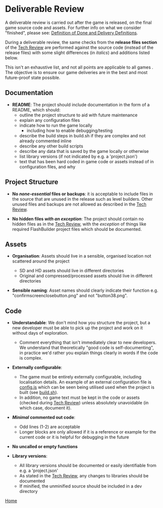 # Deliverable Review

A deliverable review is carried out after the game is released, on the final 
game source code and assets. For further info on what we consider "finished",
 please see: [Definition of Done and Delivery Definitions](definition-of-done.md).

During a deliverable review, the same checks from the **release files 
section** of the [Tech Review](tech-review.md) are performed against the 
source code (instead of the release files) with some slight differences (in 
*italics*) and additions listed below.

This isn't an exhaustive list, and not all points are applicable to all games
. The objective is to ensure our game deliveries are in the best and most 
future-proof state possible.

## Documentation

* **README**: The project should include documentation in the form of a README, 
which should:
  * outline the project structure to aid with future maintenance
  * explain any configuration files
  * indicate how to run the game locally
    * including how to enable debugging/testing
  * describe the build steps in build.sh if they are complex and not already 
  commented inline
  * describe any other build scripts
  * describe any data that is saved by the game locally or otherwise
  * list library versions (if not indicated by e.g. a 'project.json') 
  * text that has been hard coded in game code or assets instead of in 
  configuration files, and why

## Project Structure

* **No _none-essential_ files or backups**: it is acceptable to include files
 in the source that are unused in the release such as level builders. Other 
 unused files and backups are not allowed as described in the [Tech Review](tech-review.md).

* **No hidden files _with an exception_**: The project should contain no 
hidden files as in the [Tech Review](tech-review.md), with the *exception* of
 things like required FlashBuilder project files which should be documented.

## Assets

* **Organisation**: Assets should live in a sensible, organised location not 
scattered around the project
  * SD and HD assets should live in different directories
  * Original and compressed/processed assets should live in different 
  directories

* **Sensible naming**: Asset names should clearly indicate their function e.g. 
"confirmscreenclosebutton.png" and not "button38.png".


## Code

* **Understandable**:
We don't mind how you structure the project, but a new developer must 
be able to pick up the project and work on it without days of exploration.
  * Comment everything that isn't immediately clear to new developers. We 
  understand that theoretically "good code is self-documenting", in practice 
  we'd rather you explain things clearly in words if the code is complex.
 
* **Externally configurable**:
  * The game must be entirely externally configurable, including localisation
  details. An example of an external configuration file is [config.js](../src/config.js)
  which can be seen being utilised used when the project is built (see [build.sh](../build-scripts/build.sh)).
  * In addition, no game text must be kept in the code or assets (checked 
  during [Tech Review](tech-review.md)) unless absolutely unavoidable (in 
  which case, document it). 

* **_Minimal_ commented out code**:
  * Odd lines (1-2) are acceptable
  * Longer blocks are only allowed if it is a reference or example for the 
  current code or it is helpful for debugging in the future

* **No uncalled or empty functions**

* **Library versions**:
  * All library versions should be documented or easily identifiable from e.g.
   a 'project.json'
  * As stated in the [Tech Review](tech-review.md), any changes to libraries 
  should be documented
  * If minified, the unminified source should be included in a dev directory
  
[Home](../README.md)